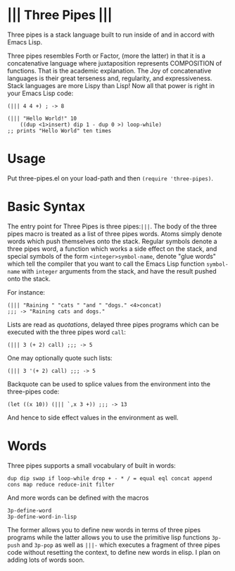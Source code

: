 ||| Three Pipes |||
===================

Three pipes is a stack language built to run inside of and in accord
with Emacs Lisp.

Three pipes resembles Forth or Factor, (more the latter) in that it is
a concatenative language where juxtaposition represents COMPOSITION of
functions.  That is the academic explanation.  The Joy of
concatenative languages is their great terseness and, regularity, and
expressiveness.  Stack languages are more Lispy than Lisp!  Now all
that power is right in your Emacs Lisp code:

    (||| 4 4 +) ; -> 8

    (||| "Hello World!" 10 
        ((dup <1>insert) dip 1 - dup 0 >) loop-while)
    ;; prints "Hello World" ten times

Usage
=====

Put three-pipes.el on your load-path and then `(require
'three-pipes)`.

Basic Syntax
============

The entry point for Three Pipes is three pipes:`|||`.  The body of the
three pipes macro is treated as a list of three pipes words.  Atoms
simply denote words which push themselves onto the stack.  Regular
symbols denote a three pipes word, a function which works a side
effect on the stack, and special symbols of the form
`<integer>symbol-name`, denote "glue words" which tell the compiler
that you want to call the Emacs Lisp function `symbol-name` with
`integer` arguments from the stack, and have the result pushed onto
the stack.

For instance:

    (||| "Raining " "cats " "and " "dogs." <4>concat)
    ;;; -> "Raining cats and dogs."

Lists are read as _quotations_, delayed three pipes programs which can
be executed with the three pipes word `call`:

    (||| 3 (+ 2) call) ;;; -> 5

One may optionally quote such lists:

    (||| 3 '(+ 2) call) ;;; -> 5

Backquote can be used to splice values from the environment into the
three-pipes code:

    (let ((x 10)) (||| `,x 3 +)) ;;; -> 13

And hence to side effect values in the environment as well.

Words
=====

Three pipes supports a small vocabulary of built in words:

    dup dip swap if loop-while drop + - * / = equal eql concat append
    cons map reduce reduce-init filter

And more words can be defined with the macros 

    3p-define-word 
    3p-define-word-in-lisp

The former allows you to define new words in terms of three pipes
programs while the latter allows you to use the primitive lisp
functions `3p-push` and `3p-pop` as well as `|||-` which executes a
fragment of three pipes code without resetting the context, to define
new words in elisp.  I plan on adding lots of words soon.


